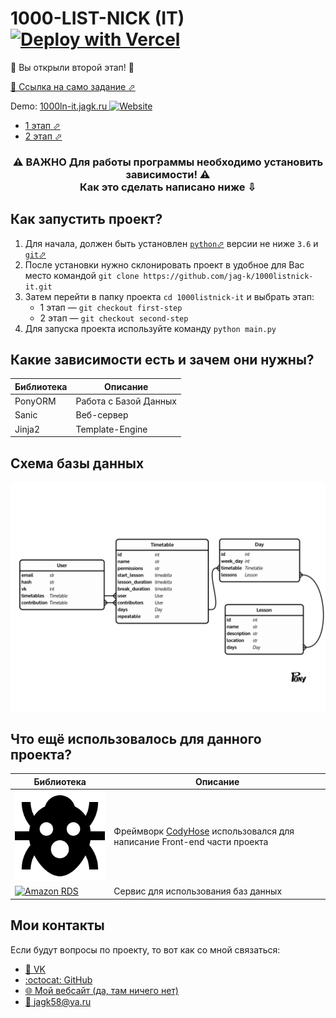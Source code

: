 # 1000-LIST-NICK (IT)  [![Deploy with Vercel](https://vercel.com/button)](https://vercel.com/import/project?template=https://github.com/jag-k/1000listnick-it/tree/second-stage)
🎉 Вы открыли второй этап! 🎉

[📄 Ссылка на само задание ⬀](https://docs.google.com/document/d/1gkIVum4qibqqsTDvmeISJv3RSmhoE5IPVwsQuP96ru0)

Demo: [1000ln-it.jagk.ru ![Website](https://img.shields.io/website?down_message=offline&label=%D1%81%D1%82%D0%B0%D1%82%D1%83%D1%81&up_message=online&url=https%3A%2F%2F1000ln-it.jagk.ru)](https://1000ln-it.jagk.ru/)
 - [1 этап ⬀](https://github.com/jag-k/1000listnick-it/tree/first-stage)
 - [2 этап ⬀](https://github.com/jag-k/1000listnick-it/tree/second-stage)


<h3 align="center"> ⚠️ ВАЖНО Для работы программы необходимо установить зависимости! ⚠️  <br> Как это сделать написано ниже ⇩ </h3>


## Как запустить проект? 
1. Для начала, должен быть установлен [`python`⬀](https://www.python.org/downloads/) версии не ниже `3.6` и [`git`⬀](https://git-scm.com/downloads)
1. После установки нужно склонировать проект в удобное для Вас место командой `git clone https://github.com/jag-k/1000listnick-it.git`
1. Затем перейти в папку проекта `cd 1000listnick-it` и выбрать этап:
    - 1 этап — `git checkout first-step`
    - 2 этап — `git checkout second-step`
1. Для запуска проекта используйте команду `python main.py`

## Какие зависимости есть и зачем они нужны?
Библиотека | Описание
---------- | --------
PonyORM    | Работа с Базой Данных
Sanic      | Веб-сервер
Jinja2     | Template-Engine

## Схема базы данных
![Схема](.github/db_diagram.png)

## Что ещё использовалось для данного проекта?
Библиотека | Описание
---------- | --------
[![CHL](.github/codyhouse.svg)](https://codyhouse.co) | Фреймворк [CodyHose](https://codyhouse.co) использовался для написание Front-end части проекта
[![Amazon RDS](https://www.percona.com/blog/wp-content/uploads/2018/07/aws_rds.png)](https://console.aws.amazon.com) | Сервис для использования баз данных


## Мои контакты
Если будут вопросы по проекту, то вот как со мной связаться: 
- [👥 VK](https://vk.com/jag_konon)
- [:octocat: GitHub](https://github.com/jag-k)
- [🌐 Мой вебсайт (да, там ничего нет)](https://jagk.ru)
- [📧 jagk58@ya.ru](mailto:jagk58@ya.ru)
